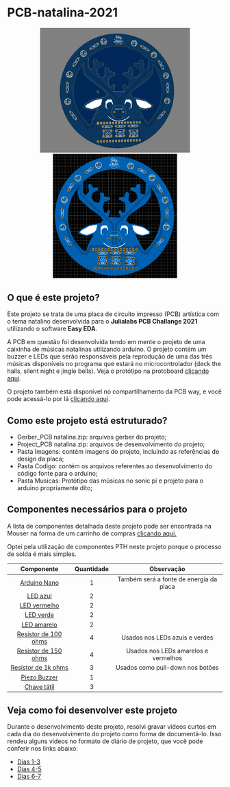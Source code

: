 # PCB-natalina-2021
<p align="center"><img src = "Imagens/3dEasyEda.gif" width = "350"  alt = "Gif da placa em visualização 3d">
<img src = "Imagens/azul.png" width = "290"  alt = "Visualização 2d do top da placa"></p>

## O que é este projeto?
Este projeto se trata de uma placa de circuito impresso (PCB) artística com o tema natalino desenvolvida para o **Julialabs PCB Challange 2021** utilizando o software **Easy EDA**.

A PCB em questão foi desenvolvida tendo em mente o projeto de uma caixinha de músicas natalinas utilizando arduino. O projeto contém um buzzer e LEDs que serão responsáveis pela reprodução de uma das três músicas disponíveis no programa que estará no microcontrolador (deck the halls, silent night e jingle bells). Veja o protótipo na protoboard [clicando aqui](https://www.youtube.com/watch?v=AXDClGJUVFA&feature=youtu.be).

O projeto também está disponível no compartilhamento da PCB way, e você pode acessá-lo por lá [clicando aqui](https://www.pcbway.com/project/shareproject/Musical_Christmas_Reindeer_0cf8bc23.html).

## Como este projeto está estruturado?
* Gerber_PCB natalina.zip: arquivos gerber do projeto;
* Project_PCB natalina.zip: arquivos de desenvolvimento do projeto;
* Pasta Imagens: contém imagens do projeto, incluindo as referências de design da placa;
* Pasta Codigo: contém os arquivos referentes ao desenvolvimento do código fonte para o arduino;
* Pasta Musicas: Protótipo das músicas no sonic pi e projeto para o arduino propriamente dito;

## Componentes necessários para o projeto
A lista de componentes detalhada deste projeto pode ser encontrada na Mouser na forma de um carrinho de compras [clicando aqui.](https://www.mouser.com/ProjectManager/ProjectDetail.aspx?AccessID=d268b8d18b)

Optei pela utilização de componentes PTH neste projeto porque o processo de solda é mais simples.

|Componente|Quantidade|Observação|
|:----------:|:----------:|:----------:|
| [Arduino Nano](https://www.mouser.com/ProductDetail/782-ABX00028)  | 1  | Também será a fonte de energia da placa  |
| [LED azul](https://www.mouser.com/ProductDetail/941-C503BBASCX0B0461)  |  2 |   |
| [LED vermelho](https://www.mouser.com/ProductDetail/941-C503BRCNCW0X0AA1)| 2 |   |   |
| [LED verde](https://www.mouser.com/ProductDetail/941-C503BGANCB0F0791)  |  2 |   |
| [LED amarelo](https://www.mouser.com/ProductDetail/941-C503BAANCY0B0251)  | 2  |   |
| [Resistor de 100 ohms](https://www.mouser.com/ProductDetail/594-5043ED100R0F)  | 4  | Usados nos LEDs azuis e verdes  |
| [Resistor de 150 ohms](https://www.mouser.com/ProductDetail/594-MBB02070C1500FRP)  | 4  | Usados nos LEDs amarelos e vermelhos  |
| [Resistor de 1k ohms](https://www.mouser.com/ProductDetail/594-SFR2500001001JR5)  | 3  | Usados como pull-down nos botões  |
| [Piezo Buzzer](https://www.mouser.com/ProductDetail/497-IE122303-1)  | 1  |   |
| [Chave tátil](https://www.mouser.com/ProductDetail/506-1-1825910-4) | 3  |   |

## Veja como foi desenvolver este projeto
Durante o desenvolvimento deste projeto, resolvi gravar vídeos curtos em cada dia do desenvolvimento do projeto como forma de documentá-lo. Isso rendeu alguns vídeos no formato de diário de projeto, que você pode conferir nos links abaixo:

* [Dias 1-3](https://youtu.be/aiU9QIyTmJ4)
* [Dias 4-5](https://youtu.be/wraD2iyoPi4)
* [Dias 6-7](https://youtu.be/sfpr-fhB2XQ)



 
